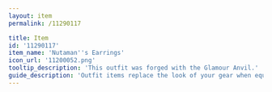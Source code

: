 ```yaml
---
layout: item
permalink: /11290117

title: Item
id: '11290117'
item_name: 'Nutaman''s Earrings'
icon_url: '11200052.png'
tooltip_description: 'This outfit was forged with the Glamour Anvil.'
guide_description: 'Outfit items replace the look of your gear when equipped.'
---
```

